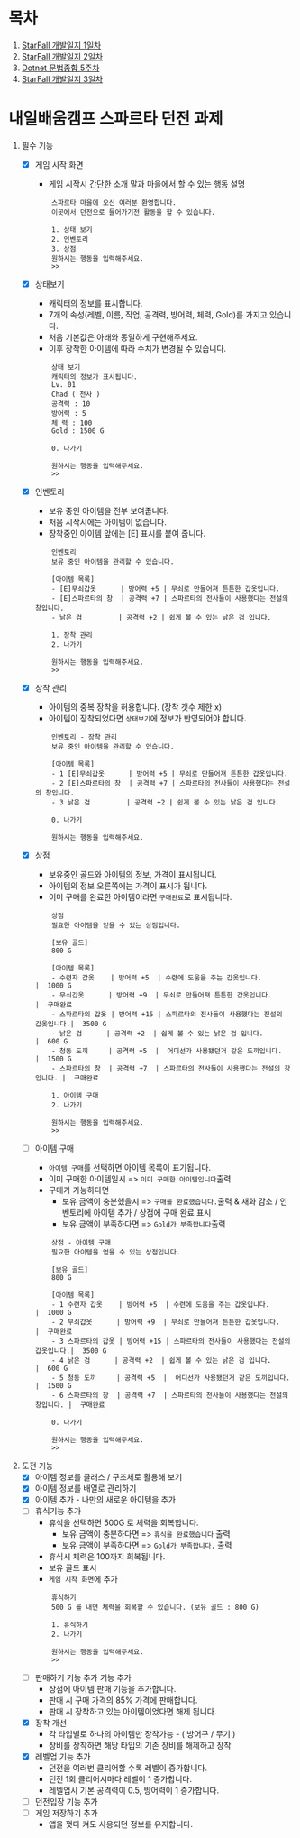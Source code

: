 # 목차
1. [StarFall 개발일지 1일차](https://amateurpotion.github.io/AmateurPotion/%EB%82%B4%EC%9D%BC%EB%B0%B0%EC%9B%80%EC%BA%A0%ED%94%84%20TIL/2%EC%A3%BC%EC%B0%A8/20250414%20Starfall_1)
2. [StarFall 개발일지 2일차](https://amateurpotion.github.io/AmateurPotion/%EB%82%B4%EC%9D%BC%EB%B0%B0%EC%9B%80%EC%BA%A0%ED%94%84%20TIL/2%EC%A3%BC%EC%B0%A8/20250415%20Starfall_2)
3. [Dotnet 문법종합 5주차](https://amateurpotion.github.io/AmateurPotion/%EB%82%B4%EC%9D%BC%EB%B0%B0%EC%9B%80%EC%BA%A0%ED%94%84%20TIL/2%EC%A3%BC%EC%B0%A8/20250416%20Dotnet%20%EB%AC%B8%EB%B2%95%EC%A2%85%ED%95%A9-5)
4. [StarFall 개발일지 3일차](https://amateurpotion.github.io/AmateurPotion/%EB%82%B4%EC%9D%BC%EB%B0%B0%EC%9B%80%EC%BA%A0%ED%94%84%20TIL/2%EC%A3%BC%EC%B0%A8/20250417%20Starfall_3)

# 내일배움캠프 스파르타 던전 과제
1.  필수 기능
	- [x]  게임 시작 화면
		- 게임 시작시 간단한 소개 말과 마을에서 할 수 있는 행동 설명
		```example
			스파르타 마을에 오신 여러분 환영합니다.
			이곳에서 던전으로 들어가기전 활동을 할 수 있습니다. 
			
			1. 상태 보기
			2. 인벤토리
			3. 상점 
			원하시는 행동을 입력해주세요.
			>>
		```
	- [x]  상태보기
		- 캐릭터의 정보를 표시합니다.
		- 7개의 속성(레벨, 이름, 직업, 공격력, 방어력, 체력, Gold)를 가지고 있습니다.
		- 처음 기본값은 아래와 동일하게 구현해주세요.
		- 이후 장착한 아이템에 따라 수치가 변경될 수 있습니다.
		```example
			상태 보기
			캐릭터의 정보가 표시됩니다.
			Lv. 01      
			Chad ( 전사 )
			공격력 : 10
			방어력 : 5
			체 력 : 100
			Gold : 1500 G
		
			0. 나가기

			원하시는 행동을 입력해주세요.
			>>
		```
	- [x]  인벤토리
		- 보유 중인 아이템을 전부 보여줍니다. 
		- 처음 시작시에는 아이템이 없습니다.
		- 장착중인 아이템 앞에는 [E] 표시를 붙여 줍니다.
		```example
			인벤토리
			보유 중인 아이템을 관리할 수 있습니다.
	
			[아이템 목록]
			- [E]무쇠갑옷      | 방어력 +5 | 무쇠로 만들어져 튼튼한 갑옷입니다.
			- [E]스파르타의 창  | 공격력 +7 | 스파르타의 전사들이 사용했다는 전설의 창입니다.
			- 낡은 검         | 공격력 +2 | 쉽게 볼 수 있는 낡은 검 입니다.
		
			1. 장착 관리
			2. 나가기
	
			원하시는 행동을 입력해주세요.
			>>	
		```
	- [x]  장착 관리
		- 아이템의 중복 장착을 허용합니다. (장착 갯수 제한 x)
		- 아이템이 장착되었다면 ```상태보기```에 정보가 반영되어야 합니다.
		```example
			인벤토리 - 장착 관리
			보유 중인 아이템을 관리할 수 있습니다.

			[아이템 목록]
			- 1 [E]무쇠갑옷      | 방어력 +5 | 무쇠로 만들어져 튼튼한 갑옷입니다.
			- 2 [E]스파르타의 창  | 공격력 +7 | 스파르타의 전사들이 사용했다는 전설의 창입니다.
			- 3 낡은 검         | 공격력 +2 | 쉽게 볼 수 있는 낡은 검 입니다.

			0. 나가기

			원하시는 행동을 입력해주세요.
		```
	- [x]  상점
		- 보유중인 골드와 아이템의 정보, 가격이 표시됩니다.
		- 아이템의 정보 오른쪽에는 가격이 표시가 됩니다.
		- 이미 구매를 완료한 아이템이라면 ```구매완료```로 표시됩니다.
		```example
			상점
			필요한 아이템을 얻을 수 있는 상점입니다.
	
			[보유 골드]
			800 G
	
			[아이템 목록]
			- 수련자 갑옷    | 방어력 +5  | 수련에 도움을 주는 갑옷입니다.             |  1000 G
			- 무쇠갑옷      | 방어력 +9  | 무쇠로 만들어져 튼튼한 갑옷입니다.           |  구매완료
			- 스파르타의 갑옷 | 방어력 +15 | 스파르타의 전사들이 사용했다는 전설의 갑옷입니다.|  3500 G
			- 낡은 검      | 공격력 +2  | 쉽게 볼 수 있는 낡은 검 입니다.            |  600 G
			- 청동 도끼     | 공격력 +5  |  어디선가 사용됐던거 같은 도끼입니다.        |  1500 G
			- 스파르타의 창  | 공격력 +7  | 스파르타의 전사들이 사용했다는 전설의 창입니다. |  구매완료
	
			1. 아이템 구매
			2. 나가기
	
			원하시는 행동을 입력해주세요.
			>>
		```
	- [ ]  아이템 구매
		- ```아이템 구매```를 선택하면 아이템 목록이 표기됩니다.
		- 이미 구매한 아이템일시 => ```이미 구매한 아이템입니다```출력
		- 구매가 가능하다면 
			- 보유 금액이 충분했을시 => ```구매를 완료했습니다.```출력 & 재화 감소 / 인벤토리에 아이템 추가 / 상점에 구매 완료 표시
			- 보유 금액이 부족하다면 => ```Gold가 부족합니다```출력
		```example
			상점 - 아이템 구매
			필요한 아이템을 얻을 수 있는 상점입니다.

			[보유 골드]
			800 G

			[아이템 목록]
			- 1 수련자 갑옷    | 방어력 +5  | 수련에 도움을 주는 갑옷입니다.             |  1000 G
			- 2 무쇠갑옷      | 방어력 +9  | 무쇠로 만들어져 튼튼한 갑옷입니다.           |  구매완료
			- 3 스파르타의 갑옷 | 방어력 +15 | 스파르타의 전사들이 사용했다는 전설의 갑옷입니다.|  3500 G
			- 4 낡은 검      | 공격력 +2  | 쉽게 볼 수 있는 낡은 검 입니다.            |  600 G
			- 5 청동 도끼     | 공격력 +5  |  어디선가 사용됐던거 같은 도끼입니다.        |  1500 G
			- 6 스파르타의 창  | 공격력 +7  | 스파르타의 전사들이 사용했다는 전설의 창입니다. |  구매완료

			0. 나가기

			원하시는 행동을 입력해주세요.
			>>
		```


2.  도전 기능
	- [x]  아이템 정보를 클래스 / 구조체로 활용해 보기
	- [x]  아이템 정보를 배열로 관리하기
	- [x]  아이템 추가 - 나만의 새로운 아이템을 추가
	- [ ]  휴식기능 추가
		- 휴식을 선택하면 500G 로 체력을 회복합니다.
			- 보유 금액이 충분하다면 => ```휴식을 완료했습니다``` 출력
			- 보유 금액이 부족하다면 => ```Gold가 부족합니다.``` 출력
		* 휴식시 체력은 100까지 회복됩니다.
		* 보유 골드 표시
		* ```게임 시작 화면```에 추가
		```example
			휴식하기
			500 G 를 내면 체력을 회복할 수 있습니다. (보유 골드 : 800 G)

			1. 휴식하기
			2. 나가기

			원하시는 행동을 입력해주세요.
			>>
		```
	- [ ]  판매하기 기능 추가 기능 추가
		- 상점에 아이템 판매 기능을 추가합니다.
		- 판매 시 구매 가격의 85% 가격에 판매합니다.
		- 판매 시 장착하고 있는 아이템이었다면 해제 됩니다.
	- [x]  장착 개선
		- 각 타입별로 하나의 아이템만 장착가능 - ( 방어구 / 무기 )
		- 장비를 장착하면 해당 타입의 기존 장비를 해제하고 장착
	- [x]  레벨업 기능 추가
		- 던전을 여러번 클리어할 수록 레벨이 증가합니다.
		- 던전 1회 클리어시마다 레벨이 1 증가합니다.
		- 레벨업시 기본 공격력이 0.5, 방어력이 1 증가합니다.
	- [ ]  던전입장 기능 추가
	- [ ]  게임 저장하기 추가
		- 앱을 껏다 켜도 사용되던 정보를 유지합니다.
